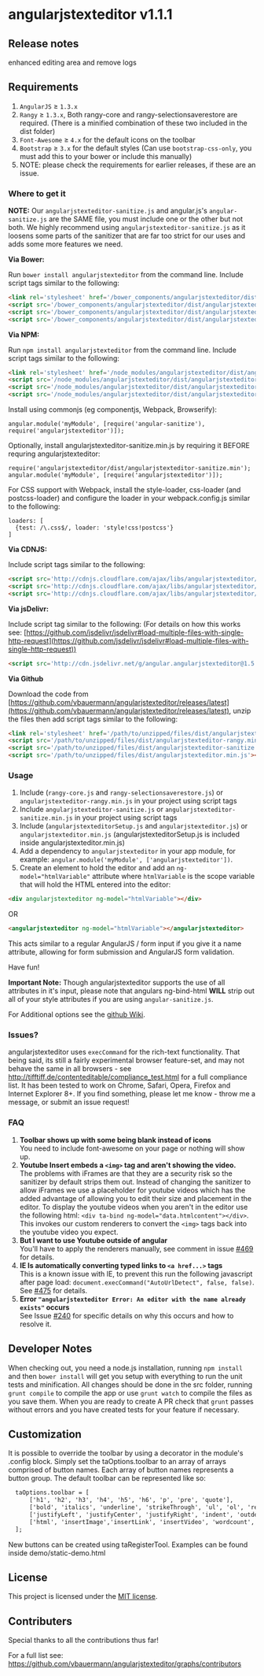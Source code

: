 ﻿angularjstexteditor v1.1.1
===========

## Release notes

enhanced editing area and remove logs

## Requirements

1. `AngularJS` ≥ `1.3.x`
2. `Rangy` ≥ `1.3.x`, Both rangy-core and rangy-selectionsaverestore are required. (There is a minified combination of these two included in the dist folder)
3. `Font-Awesome` ≥ `4.x` for the default icons on the toolbar
1. `Bootstrap` ≥ `3.x` for the default styles (Can use `bootstrap-css-only`, you must add this to your bower or include this manually)
5. NOTE: please check the requirements for earlier releases, if these are an issue.

### Where to get it

**NOTE:** Our `angularjstexteditor-sanitize.js` and angular.js's `angular-sanitize.js` are the SAME file, you must include one or the other but not both. We highly recommend using `angularjstexteditor-sanitize.js` as it loosens some parts of the sanitizer that are far too strict for our uses and adds some more features we need.

**Via Bower:**

Run `bower install angularjstexteditor` from the command line.
Include script tags similar to the following:
```html
<link rel='stylesheet' href='/bower_components/angularjstexteditor/dist/angularjstexteditor.css'>
<script src='/bower_components/angularjstexteditor/dist/angularjstexteditor-rangy.min.js'></script>
<script src='/bower_components/angularjstexteditor/dist/angularjstexteditor-sanitize.min.js'></script>
<script src='/bower_components/angularjstexteditor/dist/angularjstexteditor.min.js'></script>
```

**Via NPM:**

Run `npm install angularjstexteditor` from the command line.
Include script tags similar to the following:
```html
<link rel='stylesheet' href='/node_modules/angularjstexteditor/dist/angularjstexteditor.css'>
<script src='/node_modules/angularjstexteditor/dist/angularjstexteditor-rangy.min.js'></script>
<script src='/node_modules/angularjstexteditor/dist/angularjstexteditor-sanitize.min.js'></script>
<script src='/node_modules/angularjstexteditor/dist/angularjstexteditor.min.js'></script>
```
Install using commonjs (eg componentjs, Webpack, Browserify):
```
angular.module('myModule', [require('angular-sanitize'), require('angularjstexteditor')]);
```
Optionally, install angularjstexteditor-sanitize.min.js by requiring it BEFORE requring angularjstexteditor:
```
require('angularjstexteditor/dist/angularjstexteditor-sanitize.min');
angular.module('myModule', [require('angularjstexteditor')]);
```
For CSS support with Webpack, install the style-loader, css-loader (and postcss-loader) and configure the loader in your webpack.config.js similar to the following:
```
loaders: [
  {test: /\.css$/, loader: 'style!css!postcss'}
]
```

**Via CDNJS:**

Include script tags similar to the following:
```html
<script src='http://cdnjs.cloudflare.com/ajax/libs/angularjstexteditor/1.5.0/angularjstexteditor-rangy.min.js'></script>
<script src='http://cdnjs.cloudflare.com/ajax/libs/angularjstexteditor/1.5.0/angularjstexteditor-sanitize.min.js'></script>
<script src='http://cdnjs.cloudflare.com/ajax/libs/angularjstexteditor/1.5.0/angularjstexteditor.min.js'></script>
```

**Via jsDelivr:**

Include script tag similar to the following: (For details on how this works see: [https://github.com/jsdelivr/jsdelivr#load-multiple-files-with-single-http-request](https://github.com/jsdelivr/jsdelivr#load-multiple-files-with-single-http-request))
```html
<script src='http://cdn.jsdelivr.net/g/angular.angularjstexteditor@1.5.0(angularjstexteditor-rangy.min.js+angularjstexteditor-sanitize.min.js+angularjstexteditor.min.js)'></script>
```

**Via Github**

Download the code from [https://github.com/vbauermann/angularjstexteditor/releases/latest](https://github.com/vbauermann/angularjstexteditor/releases/latest), unzip the files then add script tags similar to the following:
```html
<link rel='stylesheet' href='/path/to/unzipped/files/dist/angularjstexteditor.min.css'>
<script src='/path/to/unzipped/files/dist/angularjstexteditor-rangy.min.js'></script>
<script src='/path/to/unzipped/files/dist/angularjstexteditor-sanitize.min.js'></script>
<script src='/path/to/unzipped/files/dist/angularjstexteditor.min.js'></script>
```

### Usage

1. Include (`rangy-core.js` and `rangy-selectionsaverestore.js`) or `angularjstexteditor-rangy.min.js` in your project using script tags
2. Include `angularjstexteditor-sanitize.js` or `angularjstexteditor-sanitize.min.js` in your project using script tags
3. Include (`angularjstexteditorSetup.js` and `angularjstexteditor.js`) or `angularjstexteditor.min.js` (angularjstexteditorSetup.js is included inside angularjstexteditor.min.js)
4. Add a dependency to `angularjstexteditor` in your app module, for example: ```angular.module('myModule', ['angularjstexteditor'])```.
5. Create an element to hold the editor and add an `ng-model="htmlVariable"` attribute where `htmlVariable` is the scope variable that will hold the HTML entered into the editor:
```html
<div angularjstexteditor ng-model="htmlVariable"></div>
```
OR
```html
<angularjstexteditor ng-model="htmlVariable"></angularjstexteditor>
```
This acts similar to a regular AngularJS / form input if you give it a name attribute, allowing for form submission and AngularJS form validation.

Have fun!

**Important Note:** Though angularjstexteditor supports the use of all attributes in it's input, please note that angulars ng-bind-html **WILL** strip out all of your style attributes if you are using `angular-sanitize.js`.

For Additional options see the [github Wiki](https://github.com/vbauermann/angularjstexteditor/wiki).

### Issues?

angularjstexteditor uses ```execCommand``` for the rich-text functionality.
That being said, its still a fairly experimental browser feature-set, and may not behave the same in all browsers - see http://tifftiff.de/contenteditable/compliance_test.html for a full compliance list.
It has been tested to work on Chrome, Safari, Opera, Firefox and Internet Explorer 8+.
If you find something, please let me know - throw me a message, or submit an issue request!

### FAQ

1. **Toolbar shows up with some being blank instead of icons**<br/>
You need to include font-awesome on your page or nothing will show up.
1. **Youtube Insert embeds a ```<img>``` tag and aren't showing the video.**<br/>
The problems with iFrames are that they are a security risk so the sanitizer by default strips them out. Instead of changing the sanitizer to allow iFrames we use a placeholder for youtube videos which has the added advantage of allowing you to edit their size and placement in the editor. To display the youtube videos when you aren't in the editor use the following html: ```<div ta-bind ng-model="data.htmlcontent"></div>```. This invokes our custom renderers to convert the ```<img>``` tags back into the youtube video you expect.
2. **But I want to use Youtube outside of angular**<br/>
You'll have to apply the renderers manually, see comment in issue [#469](https://github.com/vbauermann/angularjstexteditor/issues/469#issuecomment-68650506) for details.
3. **IE Is automatically converting typed links to `<a href...>` tags**<br/>
This is a known issue with IE, to prevent this run the following javascript after page load: `document.execCommand("AutoUrlDetect", false, false)`. See [#475](https://github.com/vbauermann/angularjstexteditor/issues/475) for details.
4. **Error `"angularjstexteditor Error: An editor with the name already exists"` occurs**<br/>
See Issue [#240](https://github.com/vbauermann/angularjstexteditor/issues/240) for specific details on why this occurs and how to resolve it.

## Developer Notes

When checking out, you need a node.js installation, running `npm install` and then `bower install` will get you setup with everything to run the unit tests and minification.
All changes should be done in the src folder, running `grunt compile` to compile the app or use `grunt watch` to compile the files as you save them.
When you are ready to create A PR check that `grunt` passes without errors and you have created tests for your feature if necessary.

## Customization

It is possible to override the toolbar by using a decorator in the module's .config block. Simply set the taOptions.toolbar to an array of arrays comprised of button names. Each array of button names represents a button group. The default toolbar can be represented like so:
```html
  taOptions.toolbar = [
      ['h1', 'h2', 'h3', 'h4', 'h5', 'h6', 'p', 'pre', 'quote'],
      ['bold', 'italics', 'underline', 'strikeThrough', 'ul', 'ol', 'redo', 'undo', 'clear'],
      ['justifyLeft', 'justifyCenter', 'justifyRight', 'indent', 'outdent'],
      ['html', 'insertImage','insertLink', 'insertVideo', 'wordcount', 'charcount']
  ];
```
New buttons can be created using taRegisterTool. Examples can be found inside demo/static-demo.html

## License

This project is licensed under the [MIT license](http://opensource.org/licenses/MIT).


## Contributers

Special thanks to all the contributions thus far!

For a full list see: https://github.com/vbauermann/angularjstexteditor/graphs/contributors


